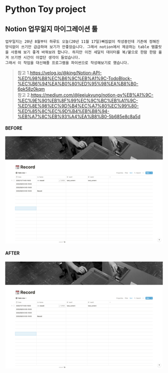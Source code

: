 # Python Toy project

## Notion 업무일지 마이그레이션 툴

```
업무일지는 20년 8월부터 하루도 오늘(20년 11월 17일)빠짐없이 작성중인데 기존에 정해진 양식없이 쓰기만 급급하여 보기가 안좋았습니다. 그래서 notion에서 제공하는 table 탬플릿을 사용해 보기 좋게 바꿔보려 합니다. 하지만 이전 세달치 데이터를 복/붙으로 한땀 한땀 옮겨 쓰기엔 시간이 아깝단 생각이 들었습니다.
그래서 이 작업을 대신해줄 프로그램을 파이썬으로 작성해보기로 했습니다.

```

> 참고 1.<https://velog.io/@king/Notion-API-%ED%98%B8%EC%B6%9C%EB%A1%9C-TodoBlock-%EC%B6%94%EA%B0%80%ED%95%98%EA%B8%B0-6pk58z0kqm>  
> 참고 2.<https://medium.com/@leejukyung/notion-py%EB%A1%9C-%EC%9E%90%EB%8F%99%EC%9C%BC%EB%A1%9C-%ED%8E%98%EC%9D%B4%EC%A7%80%EC%99%80-%ED%85%8C%EC%9D%B4%EB%B8%94-%EB%A7%8C%EB%93%A4%EA%B8%B0-5b685e8c8a5d>

#### BEFORE

![before](./Sample/after.png)

#### AFTER

![after](./Sample/after.png)
